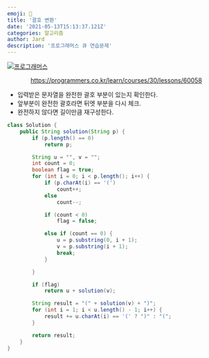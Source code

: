 ```yaml
---
emoji: 🧢
title: '괄호 변환'
date: '2021-05-13T15:13:37.121Z'
categories: 알고리즘
author: Jard
description: '프로그래머스 큐 연습문제'
---
```


[![프로그래머스](https://file.newswire.co.kr/data/datafile2/thumb_640/2021/06/1993996598_20210610150326_5364622170.jpg)](https://programmers.co.kr/learn/courses/30/lessons/60058)

<div style="text-align:center"><a href="https://programmers.co.kr/learn/courses/30/lessons/60058">https://programmers.co.kr/learn/courses/30/lessons/60058</a></div>

- 입력받은 문자열을 완전한 괄호 부분이 있는지 확인한다.
- 앞부분이 완전한 괄호라면 뒤엣 부분을 다시 체크.
- 완전하지 않다면 길이만큼 재구성한다.

```java
class Solution {
    public String solution(String p) {
        if (p.length() == 0)
            return p;

        String u = "", v = "";
        int count = 0;
        boolean flag = true;
        for (int i = 0; i < p.length(); i++) {
            if (p.charAt(i) == '(')
                count++;
            else
                count--;

            if (count < 0)
                flag = false;

            else if (count == 0) {
                u = p.substring(0, i + 1);
                v = p.substring(i + 1);
                break;
            }

        }

        if (flag)
            return u + solution(v);

        String result = "(" + solution(v) + ")";
        for (int i = 1; i < u.length() - 1; i++) {
            result += u.charAt(i) == '(' ? ")" : "(";
        }

        return result;
    }
}
```
